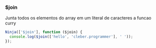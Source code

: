 ### $join

Junta todos os elementos do array em um literal de caracteres a funcao curry

```javascript
Ninja(['$join'], function ($join) {
  console.log($join(['hello', 'cleber.programmer'], ' '));
});
```
